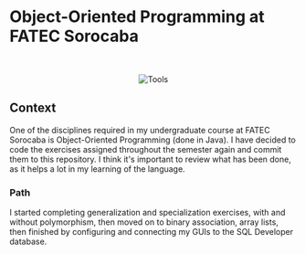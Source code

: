 # Object-Oriented Programming at FATEC Sorocaba

<br>
<div align="center">

![Tools](https://skillicons.dev/icons?i=java,github)

</div>

## Context

One of the disciplines required in my undergraduate course at FATEC Sorocaba is Object-Oriented Programming (done in Java). I have decided to code the exercises assigned throughout the semester again and commit them to this repository. I think it's important to review what has been done, as it helps a lot in my learning of the language.

### Path

I started completing generalization and specialization exercises, with and without polymorphism, then moved on to binary association, array lists, then finished by configuring and connecting my GUIs to the SQL Developer database.